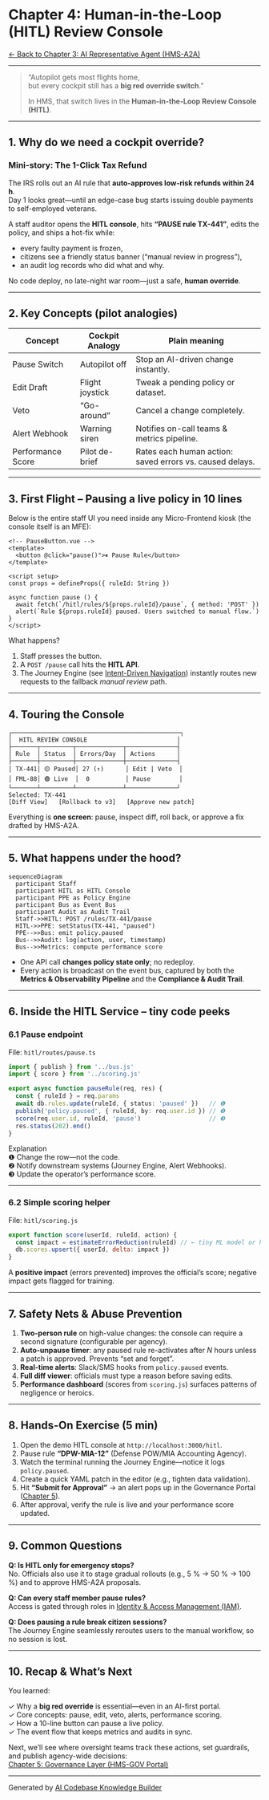 # Chapter 4: Human-in-the-Loop (HITL) Review Console
[← Back to Chapter 3: AI Representative Agent (HMS-A2A)](03_ai_representative_agent__hms_a2a__.md)

---

> “Autopilot gets most flights home,  
> but every cockpit still has a **big red override switch**.”  
>  
> In HMS, that switch lives in the **Human-in-the-Loop Review Console (HITL)**.

---

## 1. Why do we need a cockpit override?

### Mini-story: The 1-Click Tax Refund  
The IRS rolls out an AI rule that **auto-approves low-risk refunds within 24 h**.  
Day 1 looks great—until an edge-case bug starts issuing double payments to self-employed veterans.

A staff auditor opens the **HITL console**, hits **“PAUSE rule TX-441”**, edits the policy, and ships a hot-fix while:

* every faulty payment is frozen,  
* citizens see a friendly status banner (“manual review in progress”),  
* an audit log records who did what and why.

No code deploy, no late-night war room—just a safe, **human override**.

---

## 2. Key Concepts (pilot analogies)

| Concept | Cockpit Analogy | Plain meaning |
|---------|-----------------|---------------|
| Pause Switch | Autopilot off | Stop an AI-driven change instantly. |
| Edit Draft | Flight joystick | Tweak a pending policy or dataset. |
| Veto | “Go-around” | Cancel a change completely. |
| Alert Webhook | Warning siren | Notifies on-call teams & metrics pipeline. |
| Performance Score | Pilot de-brief | Rates each human action: saved errors vs. caused delays. |

---

## 3. First Flight – Pausing a live policy in 10 lines

Below is the entire staff UI you need inside any Micro-Frontend kiosk (the console itself is an MFE):

```vue
<!-- PauseButton.vue -->
<template>
  <button @click="pause()">⏸ Pause Rule</button>
</template>

<script setup>
const props = defineProps({ ruleId: String })

async function pause () {
  await fetch(`/hitl/rules/${props.ruleId}/pause`, { method: 'POST' })
  alert(`Rule ${props.ruleId} paused. Users switched to manual flow.`)
}
</script>
```

What happens?

1. Staff presses the button.  
2. A `POST /pause` call hits the **HITL API**.  
3. The Journey Engine (see [Intent-Driven Navigation](02_intent_driven_navigation___ai_guided_journeys_.md)) instantly routes new requests to the fallback *manual review* path.

---

## 4. Touring the Console

```
┌───────────────────────────────────────────────┐
│  HITL REVIEW CONSOLE                         │
├───────┬─────────┬─────────────┬──────────────┤
│ Rule  │ Status  │ Errors/Day  │ Actions      │
├───────┼─────────┼─────────────┼──────────────┤
│ TX-441│ 🟡 Paused│ 27 (↑)      │ Edit | Veto  │
│ FML-88│ 🟢 Live  │  0          │ Pause        │
└───────┴─────────┴─────────────┴──────────────┘
Selected: TX-441
[Diff View]   [Rollback to v3]   [Approve new patch]
```

Everything is **one screen**: pause, inspect diff, roll back, or approve a fix drafted by HMS-A2A.

---

## 5. What happens under the hood?

```mermaid
sequenceDiagram
  participant Staff
  participant HITL as HITL Console
  participant PPE as Policy Engine
  participant Bus as Event Bus
  participant Audit as Audit Trail
  Staff->>HITL: POST /rules/TX-441/pause
  HITL->>PPE: setStatus(TX-441, "paused")
  PPE-->>Bus: emit policy.paused
  Bus-->>Audit: log(action, user, timestamp)
  Bus-->>Metrics: compute performance score
```

* One API call **changes policy state only**; no redeploy.  
* Every action is broadcast on the event bus, captured by both the **Metrics & Observability Pipeline** and the **Compliance & Audit Trail**.

---

## 6. Inside the HITL Service – tiny code peeks

### 6.1 Pause endpoint  
File: `hitl/routes/pause.ts`

```ts
import { publish } from '../bus.js'
import { score } from '../scoring.js'

export async function pauseRule(req, res) {
  const { ruleId } = req.params
  await db.rules.update(ruleId, { status: 'paused' })   // ❶
  publish('policy.paused', { ruleId, by: req.user.id }) // ❷
  score(req.user.id, ruleId, 'pause')                   // ❸
  res.status(202).end()
}
```

Explanation  
❶ Change the row—not the code.  
❷ Notify downstream systems (Journey Engine, Alert Webhooks).  
❸ Update the operator’s performance score.

---

### 6.2 Simple scoring helper  
File: `hitl/scoring.js`

```js
export function score(userId, ruleId, action) {
  const impact = estimateErrorReduction(ruleId) // ← tiny ML model or heuristic
  db.scores.upsert({ userId, delta: impact })
}
```

A **positive impact** (errors prevented) improves the official’s score; negative impact gets flagged for training.

---

## 7. Safety Nets & Abuse Prevention

1. **Two-person rule** on high-value changes: the console can require a second signature (configurable per agency).  
2. **Auto-unpause timer**: any paused rule re-activates after *N* hours unless a patch is approved. Prevents “set and forget”.  
3. **Real-time alerts**: Slack/SMS hooks from `policy.paused` events.  
4. **Full diff viewer**: officials must type a reason before saving edits.  
5. **Performance dashboard** (scores from `scoring.js`) surfaces patterns of negligence or heroics.

---

## 8. Hands-On Exercise (5 min)

1. Open the demo HITL console at `http://localhost:3000/hitl`.  
2. Pause rule **“DPW-MIA-12”** (Defense POW/MIA Accounting Agency).  
3. Watch the terminal running the Journey Engine—notice it logs `policy.paused`.  
4. Create a quick YAML patch in the editor (e.g., tighten data validation).  
5. Hit **“Submit for Approval”** → an alert pops up in the Governance Portal ([Chapter 5](05_governance_layer__hms_gov_portal_.md)).  
6. After approval, verify the rule is live and your performance score updated.

---

## 9. Common Questions

**Q: Is HITL only for emergency stops?**  
No. Officials also use it to stage gradual rollouts (e.g., 5 % → 50 % → 100 %) and to approve HMS-A2A proposals.

**Q: Can every staff member pause rules?**  
Access is gated through roles in [Identity & Access Management (IAM)](07_identity___access_management__iam__.md).

**Q: Does pausing a rule break citizen sessions?**  
The Journey Engine seamlessly reroutes users to the manual workflow, so no session is lost.

---

## 10. Recap & What’s Next

You learned:

✓ Why a **big red override** is essential—even in an AI-first portal.  
✓ Core concepts: pause, edit, veto, alerts, performance scoring.  
✓ How a 10-line button can pause a live policy.  
✓ The event flow that keeps metrics and audits in sync.

Next, we’ll see where oversight teams track these actions, set guardrails, and publish agency-wide decisions:  
[Chapter 5: Governance Layer (HMS-GOV Portal)](05_governance_layer__hms_gov_portal_.md)

---

Generated by [AI Codebase Knowledge Builder](https://github.com/The-Pocket/Tutorial-Codebase-Knowledge)